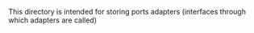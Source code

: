 This directory is intended for storing ports adapters
(interfaces through which adapters are called)